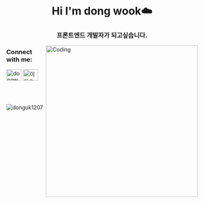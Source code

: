 <h1 align="center">Hi I'm dong wook☁️</h1>
<h3 align="center">프론트엔드 개발자가 되고싶습니다.</h3>
<img align="right" alt="Coding" width="400" src="https://cdn.dribbble.com/users/1162077/screenshots/3848914/programmer.gif">
<h3 align="left">Connect with me:</h3>
<p align="left">
<a href="https://instagram.com/dongwook1207" target="blank"><img align="center" src="https://raw.githubusercontent.com/rahuldkjain/github-profile-readme-generator/master/src/images/icons/Social/instagram.svg" alt="dongwook1207" height="30" width="40" /></a>
<a href="https://discord.gg/이동욱#4487" target="blank"><img align="center" src="https://raw.githubusercontent.com/rahuldkjain/github-profile-readme-generator/master/src/images/icons/Social/discord.svg" alt="이동욱#4487" height="30" width="40" /></a>
</p>

<br><br>

<p><img align="left" src="https://github-readme-stats.vercel.app/api/top-langs?username=donguk1207&show_icons=true&locale=en&layout=compact" alt="donguk1207" /></p>
